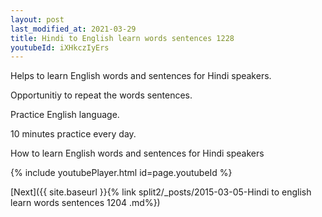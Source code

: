 ```yaml
---
layout: post
last_modified_at: 2021-03-29
title: Hindi to English learn words sentences 1228 
youtubeId: iXHkczIyErs
---
```

 
 
Helps to learn English words and sentences for Hindi speakers.

Opportunitiy to repeat the words sentences. 

Practice English language. 
 
10 minutes practice every day. 
 
How to learn English words and sentences for Hindi speakers 
 
{% include youtubePlayer.html id=page.youtubeId %}
 
 
[Next]({{ site.baseurl }}{% link  split2/_posts/2015-03-05-Hindi to english learn words sentences 1204 .md%})
 
